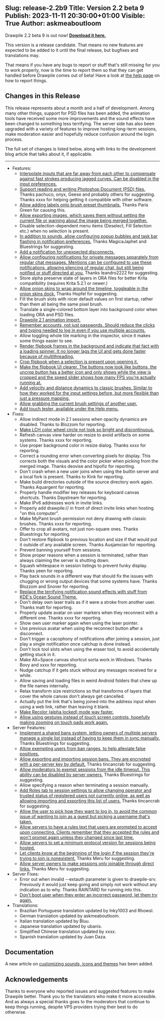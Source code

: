 Slug: release-2.2b9
Title: Version 2.2 beta 9
Publish: 2023-11-11 20:30:00+01:00
Visible: True
Author: askmeaboutloom
---

Drawpile 2.2 beta 9 is out now! **[Download it here.](/download/)**

This version is a release candidate. That means no new features are expected to be added to it until the final release, but bugfixes and translations may.

That means if you have any bugs to report or stuff that's still missing for you to work properly, now is the time to report them so that they can get handled before Drawpile comes out of beta! Have a look at [the help page](/help/) on how to report things.

## Changes in this Release

This release represents about a month and a half of development. Among many other things, support for PSD files has been added, the animation tools have received some more improvements and the sound effects have been changed to something less terrifying. The server side has also been upgraded with a variety of features to improve hosting long-term sessions, make moderation easier and hopefully reduce confusion around the login process.

The full set of changes is listed below, along with links to the development blog article that talks about it, if applicable.

---

* Features:
    * <a href="https://docs.drawpile.net/devblog/2023/10/14/dev-update.html#jaggy-line-compensation" target="_blank">Interpolate inputs that are far away from each other to compensate against fast strokes producing jagged curves. Can be disabled in the input preferences.</a>
    * <a href="https://docs.drawpile.net/devblog/2023/10/14/dev-update.html#psd-file-support" target="_blank">Support reading and writing Photoshop Document (PSD) files.</a> Thanks pachuco, onyx, Geese and probably others for suggesting. Thanks xxxx for helping getting it compatible with other software.
    * <a href="https://docs.drawpile.net/devblog/2023/10/14/dev-update.html#brush-preset-thumbnail-textery" target="_blank">Allow adding labels onto brush preset thumbnails.</a> Thanks Paris Green for causing this.
    * <a href="https://docs.drawpile.net/devblog/2023/10/21/dev-update.html#export-image-option" target="_blank">Allow exporting images, which saves them without setting the current file or warning about the image being merged together.</a>
    * Disable selection-dependent menu items (Deselect, Fill Selection etc.) when no selection is present.
    * <a href="https://docs.drawpile.net/devblog/2023/10/21/dev-update.html#notification-cleanup" target="_blank">In addition to sounds, allow configuring popup bubbles and task bar flashing in notification preferences.</a> Thanks MagicaJaphet and Bluestrings for suggesting.
    * <a href="https://docs.drawpile.net/devblog/2023/10/21/dev-update.html#notification-cleanup" target="_blank">Add a notification for unexpected disconnects.</a>
    * <a href="https://docs.drawpile.net/devblog/2023/10/21/dev-update.html#notification-cleanup" target="_blank">Allow configuring notifications for private messages separately from regular chat messages. Mentions can be configured to use these notifications, allowing silencing of regular chat, but still being notified or stuff directed at you.</a> Thanks leandro2222 for suggesting.
    * Store alpha preserve state of layers in ORA files for better Krita compatibility (requires Krita 5.2.1 or newer.)
    * <a href="https://docs.drawpile.net/devblog/2023/10/29/dev-update.html#onion-skin-wrap" target="_blank">Allow onion skins to wrap around the timeline, toggleable in the onion skins dock.</a> Thanks Hopfel for suggesting.
    * Fill the brush slots with nicer default values on first startup, rather than them all being the same pixel brush.
    * Translate a single-colored bottom layer into background color when loading ORA and PSD files.
    * <a href="https://docs.drawpile.net/devblog/2023/10/29/dev-update.html#drawpile-21-animation-import" target="_blank">Drawpile 2.1 animation import.</a>
    * <a href="https://docs.drawpile.net/devblog/2023/11/05/dev-update.html#account-rememberage" target="_blank">Remember accounts, not just passwords. Should reduce the clicks and typing needed to log in even if you use multiple accounts.</a>
    * Allow toggling whole tile marking in the inspector, since it makes some things easier to see.
    * <a href="https://docs.drawpile.net/devblog/2023/11/05/dev-update.html#flipbook-improvements" target="_blank">Render flipbook frames in the background and indicate that fact with a loading spinner. It no longer lags the UI and gets done faster because of multithreading.</a>
    * <a href="https://docs.drawpile.net/devblog/2023/11/05/dev-update.html#flipbook-improvements" target="_blank">Crop flipbook when a selection is present upon opening it.</a>
    * <a href="https://docs.drawpile.net/devblog/2023/11/05/dev-update.html#flipbook-improvements" target="_blank">Make the flipbook UI clearer. The buttons now look like buttons, the uncrop button has a better icon and only shows while the view is cropped and the speed slider shows how many FPS you're actually running at.</a>
    * <a href="https://docs.drawpile.net/devblog/2023/11/10/dev-update.html#classic-brush-dynamics" target="_blank">Add velocity and distance dynamics to classic brushes. Similar to how they worked for the input settings before, but more flexible than just a pressure mapping.</a>
    * <a href="https://docs.drawpile.net/devblog/2023/11/10/dev-update.html#brush-sharing" target="_blank">Allow grabbing the current brush settings of another user.</a>
    * <a href="https://docs.drawpile.net/devblog/2023/11/10/dev-update.html#touch-tester" target="_blank">Add touch tester, available under the Help menu.</a>
* Fixes:
    * Allow indirect mode in 2.1 sessions when opacity dynamics are disabled. Thanks to Blozzom for reporting.
    * <a href="https://docs.drawpile.net/devblog/2023/10/14/dev-update.html#lch-color-wheel-correction" target="_blank">Make LCH color wheel circle not look so bright and discontinuous.</a>
    * Refresh canvas view harder on resize to avoid artifacts on some systems. Thanks xxxx for reporting.
    * Use proper background color in resize dialog. Thanks xxxx for reporting.
    * Correct a rounding error when converting pixels for display. This corrects both the visuals and the color picker when picking from the merged image. Thanks deovise and hipofiz for reporting.
    * Don't crash when a new user joins when using the builtin server and a local fork is present. Thanks to Kink for reporting.
    * Make build directories outside of the source directory work again. Thanks Aquargent for reporting.
    * Properly handle modifier key releases for keyboard canvas shortcuts. Thanks Daystream for reporting.
    * Make IPv6 addresses work in invite links.
    * Properly add drawpile:// in front of direct invite links when hosting "on this computer".
    * Make MyPaint brush permission not deny drawing with classic brushes. Thanks xxxx for reporting.
    * Offer to crop all avatars, not just non-square ones. Thanks Bluestrings for reporting.
    * Don't restore flipbook to previous location and size if that would put it outside of any available screen. Thanks Ausjamcian for reporting.
    * Prevent banning yourself from sessions.
    * Show proper reasons when a session is terminated, rather than always claiming the server is shutting down.
    * Squash whitespace in session listings to prevent funky display. Thanks yeen for reporting.
    * Play back sounds in a different way that should fix the issues with chugging or wrong output devices that some systems have. Thanks Blozzom and Snover for reporting.
    * <a href="https://docs.drawpile.net/devblog/2023/10/21/dev-update.html#sound-effect-replacement" target="_blank">Replace the terrifying notification sound effects with stuff from KDE's Ocean Sound Theme.</a>
    * Don't delay own laser trails as if it were a stroke from another user. Thanks matt for reporting.
    * Properly update avatar on user markers when they reconnect with a different one. Thanks xxxx for reporting.
    * Show own user marker again when using the laser pointer.
    * Use previous avatar when using the reconnect button after a disconnect.
    * Don't trigger a cacophony of notifications after joining a session, just play a single notification once catchup is done instead.
    * Don't lock tool slots when using the eraser tool, to avoid accidentally getting stuck in it.
    * Make Alt+Space canvas shortcut sorta work in Windows. Thanks Bovy and xxxx for reporting.
    * Nudge catchup if it gets stuck without any messages received for a while.
    * Allow saving and loading files in weird Android folders that chew up the file names internally.
    * Relax transform size restrictions so that transforms of layers that cover the whole canvas don't always get cancelled.
    * Actually put the link that's being joined into the address input when using a web link, rather than leaving it blank.
    * <a href="https://docs.drawpile.net/devblog/2023/11/10/dev-update.html#recolor-mode-optimization" target="_blank">Make Recolor (alpha locked) mode way faster.</a>
    * <a href="https://docs.drawpile.net/devblog/2023/11/10/dev-update.html#making-touch-pads-work-again" target="_blank">Allow using gestures instead of touch screen controls, hopefully making zooming on touch pads work again.</a>
* Server Features:
    * <a href="https://docs.drawpile.net/devblog/2023/10/14/dev-update.html#ban-rework" target="_blank">Implement a shared bans system, letting owners of multiple servers manage a single list instead of having to keep them in sync manually.</a> Thanks Bluestrings for suggesting.
    * <a href="https://docs.drawpile.net/devblog/2023/10/14/dev-update.html#ban-rework" target="_blank">Allow exempting users from ban ranges, to help alleviate false positives.</a>
    * <a href="https://docs.drawpile.net/devblog/2023/10/21/dev-update.html#session-ban-export" target="_blank">Allow exporting and importing session bans. They are encrypted with a per-server key by default.</a> Thanks tincancrab for suggesting.
    * <a href="https://docs.drawpile.net/devblog/2023/10/21/dev-update.html#idle-timeout-info-and-override" target="_blank">Allow moderators to exempt sessions from the idle timeout. This ability can be disabled by server owners.</a> Thanks Bluestrings for suggesting.
    * Allow specifying a reason when terminating a session manually.
    * <a href="https://docs.drawpile.net/devblog/2023/10/21/dev-update.html#session-roles-tab" target="_blank">Add Roles tab to session settings to allow changing operator and trusted status of registered users not currently online, as well as allowing importing and exporting this list of users.</a> Thanks tincancrab for suggesting.
    * <a href="https://docs.drawpile.net/devblog/2023/10/29/dev-update.html#reworked-login-flow" target="_blank">Allow the user to pick how they want to log in, to avoid the common issue of wanting to join as a guest but picking a username that's taken.</a>
    * <a href="https://docs.drawpile.net/devblog/2023/11/05/dev-update.html#server-rules" target="_blank">Allow servers to have a rules text that users are prompted to accept upon connecting. Clients remember that they accepted the rules and won't prompt again unless they changed since last time.</a>
    * <a href="https://docs.drawpile.net/devblog/2023/11/10/dev-update.html#server-bits" target="_blank">Allow servers to set a minimum protocol version for sessions being hosted.</a>
    * <a href="https://docs.drawpile.net/devblog/2023/11/10/dev-update.html#server-bits" target="_blank">Let clients know at the beginning of the login if the session they're trying to join is nonexistent.</a> Thanks Meru for suggesting.
    * <a href="https://docs.drawpile.net/devblog/2023/11/10/dev-update.html#server-bits" target="_blank"> Allow server owners to make sessions only joinable through direct links.</a> Thanks Meru for suggesting.
* Server Fixes:
    * Error out when invalid --extauth parameter is given to drawpile-srv. Previously it would just keep going and simply not work without any indication as to why. Thanks RAINTARD for running into this.
    * <a href="https://docs.drawpile.net/devblog/2023/10/29/dev-update.html#reworked-login-flow" target="_blank">Don't boot user when they enter an incorrect password, let them try again.</a>
* Translations:
    * Brazilian Portuguese translation updated by Inky1003 and Rhowsl.
    * German translation updated by askmeaboutloom.
    * Italian translation updated by Bluu.
    * Japanese translation updated by ubanis.
    * Simplified Chinese translation updated by xxxx.
    * Spanish translation updated by Juan Daza.


## Documentation

A new article on <a href="https://docs.drawpile.net/help/tech/customassets.html" target="_blank">customizing sounds, icons and themes</a> has been added.


## Acknowledgements

Thanks to everyone who reported issues and suggested features to make Drawpile better. Thank you to the translators who make it more accessible. And as always a special thanks goes to the moderators that continue to keep things running, despite VPS providers trying their best to do otherwise.
